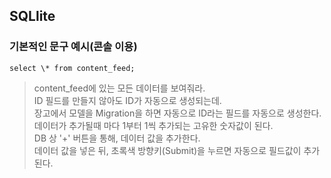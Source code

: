 ## SQLlite

### 기본적인 문구 예시(콘솔 이용)

```
select \* from content_feed;
```

> content_feed에 있는 모든 데이터를 보여줘라.  
> ID 필드를 만들지 않아도 ID가 자동으로 생성되는데.  
> 장고에서 모델을 Migration을 하면 자동으로 ID라는 필드를 자동으로 생성한다.  
> 데이터가 추가될때 마다 1부터 1씩 추가되는 고유한 숫자값이 된다.  
> DB 상 '+' 버튼을 통해, 데이터 값을 추가한다.  
> 데이터 값을 넣은 뒤, 초록색 방향키(Submit)을 누르면 자동으로 필드값이 추가된다.
